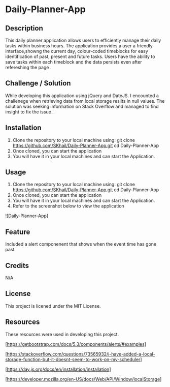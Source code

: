 # Daily-Planner-App

## Description

This daily planner application allows users to efficiently manage their daily tasks within business hours. The application provides a user a friendly interface,showng the current day, colour-coded timeblocks for easy identification of past, present and future tasks. Users have the ability to save tasks within each timeblock and the data persists even after refereshing the page .

## Challenge / Solution

While developing this application using jQuery and DateJS. I encounted a challenege when retrieving data from local storage resilts in null values. The solution was seeking information on Stack Overflow and managed to find insight to fix the issue .

## Installation

1.  Clone the repository to your local machine using:
    git clone https://github.com/SKhail/Daily-Planner-App.git
    cd Daily-Planner-App
2.  Once cloned, you can start the application
3.  You will have it in your local machines and can start the Application.

## Usage

1.  Clone the repository to your local machine using:
    git clone https://github.com/SKhail/Daily-Planner-App.git
    cd Daily-Planner-App
2.  Once cloned, you can start the application
3.  You will have it in your local machines and can start the Application.
4.  Refer to the screenshot below to view the application

![Daily-Planner-App]

## Feature

Included a alert componenent that shows when the event time has gone past.

## Credits

N/A

## License

This project is licened under the MIT License.

## Resources

These resources were used in developing this project.

[https://getbootstrap.com/docs/5.3/components/alerts/#examples]

[https://stackoverflow.com/questions/73565932/i-have-added-a-local-storage-function-but-it-doesnt-seem-to-work-on-my-scheduler]

[https://day.js.org/docs/en/installation/installation]

[https://developer.mozilla.org/en-US/docs/Web/API/Window/localStorage]
